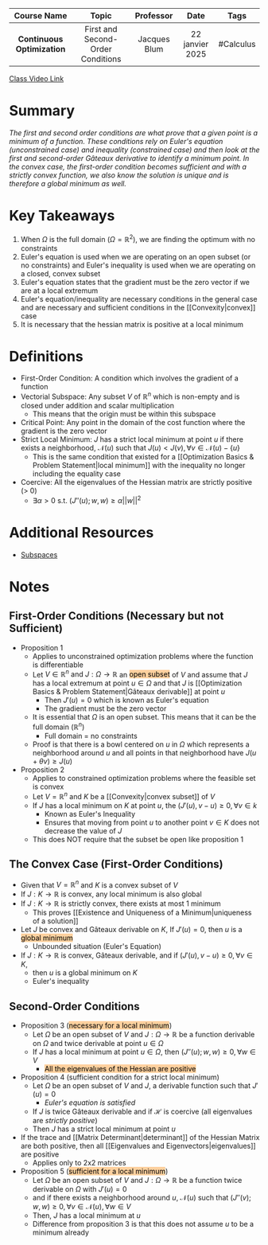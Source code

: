 |         Course Name         |               Topic               |  Professor   |      Date       |   Tags    |
| :-------------------------: | :-------------------------------: | :----------: | :-------------: | :-------: |
| **Continuous Optimization** | First and Second-Order Conditions | Jacques Blum | 22 janvier 2025 | #Calculus |

[Class Video Link](https://dstisas-my.sharepoint.com/personal/johnny_najjar_dsti_institute/_layouts/15/stream.aspx?id=%2Fpersonal%2Fjohnny%5Fnajjar%5Fdsti%5Finstitute%2FDocuments%2FRecordings%281%29%2FA24%20%2D%20Common%20Link%20%2D%20DS%2DDE%2DDA%2D20250122%5F095201%2DMeeting%20Recording%2Emp4&ga=1&referrer=StreamWebApp%2EWeb&referrerScenario=AddressBarCopied%2Eview%2Ef8ed1370%2Dac7e%2D44da%2D9bb4%2D57dfec1549a3)

# Summary
*The first and second order conditions are what prove that a given point is a minimum of a function. These conditions rely on Euler's equation (unconstrained case) and inequality (constrained case) and then look at the first and second-order Gâteaux derivative to identify a minimum point. In the convex case, the first-order condition becomes sufficient and with a strictly convex function, we also know the solution is unique and is therefore a global minimum as well.*

# Key Takeaways
1. When $\Omega$ is the full domain ($\Omega = \mathbb R^2$), we are finding the optimum with no constraints
2. Euler's equation is used when we are operating on an open subset (or no constraints) and Euler's inequality is used when we are operating on a closed, convex subset
3. Euler's equation states that the gradient must be the zero vector if we are at a local extremum
4. Euler's equation/inequality are necessary conditions in the general case and are necessary and sufficient conditions in the [[Convexity|convex]] case
5. It is necessary that the hessian matrix is positive at a local minimum
# Definitions
- First-Order Condition: A condition which involves the gradient of a function
- Vectorial Subspace: Any subset $V$ of $\mathbb R^n$ which is non-empty and is closed under addition and scalar multiplication
	- This means that the origin must be within this subspace
- Critical Point: Any point in the domain of the cost function where the gradient is the zero vector
- Strict Local Minimum: $J$ has a strict local minimum at point $u$ if there exists a neighborhood, $\mathcal N(u)$ such that $J(u) < J(v), \forall v \in \mathcal N(u) - \{u\}$
	- This is the same condition that existed for a [[Optimization Basics & Problem Statement|local minimum]] with the inequality no longer including the equality case
- Coercive: All the eigenvalues of the Hessian matrix are strictly positive (> 0)
	- $\exists \alpha \gt 0 \textrm{ s.t. } (J''(u); w,w) \ge \alpha||w||^2$

# Additional Resources
- [Subspaces](https://textbooks.math.gatech.edu/ila/subspaces.html)

# Notes
## First-Order Conditions (Necessary but not Sufficient)
- Proposition 1
	- Applies to unconstrained optimization problems where the function is differentiable
	- Let $V \in \mathbb R^n \textrm{ and } J: \Omega \to \mathbb R$ an <mark style="background: #FFB86CA6;">open subset</mark> of $V$ and assume that $J$ has a local extremum at point $u \in \Omega$ and that $J$ is [[Optimization Basics & Problem Statement|Gâteaux derivable]] at point $u$
		- Then $J'(u) = 0$ which is known as Euler's equation
		- The gradient must be the zero vector
	- It is essential that $\Omega$ is an open subset. This means that it can be the full domain $(\mathbb R^n)$
		- Full domain = no constraints
	- Proof is that there is a bowl centered on $u$ in $\Omega$ which represents a neighborhood around $u$ and all points in that neighborhood have $J(u + \theta v) \ge J(u)$
- Proposition 2
	- Applies to constrained optimization problems where the feasible set is convex
	- Let $V = \mathbb R^n$ and $K$ be a [[Convexity|convex subset]] of $V$
	- If $J$ has a local minimum on $K$ at point $u$, the $(J'(u), v-u) \ge 0, \forall v\in k$
		- Known as Euler's Inequality
		- Ensures that moving from point $u$ to another point $v \in K$ does not decrease the value of $J$
	- This does NOT require that the subset be open like proposition 1
## The Convex Case (First-Order Conditions)
- Given that $V = \mathbb R^n$ and $K$ is a convex subset of $V$
- If $J: K \to \mathbb R$ is convex, any local minimum is also global
- If $J:K\to \mathbb R$ is strictly convex, there exists at most 1 minimum
	- This proves [[Existence and Uniqueness of a Minimum|uniqueness of a solution]]
- Let $J$ be convex and Gâteaux derivable on $K$, If $J'(u) = 0$, then $u$ is a <mark style="background: #FFB86CA6;">global minimum</mark>
	- Unbounded situation (Euler's Equation)
- If $J: K \to \mathbb R$ is convex, Gâteaux derivable, and if $(J'(u), v-u) \ge 0, \forall v \in K$,
	- then $u$ is a global minimum on $K$
	- Euler's inequality
## Second-Order Conditions
- Proposition 3 (<mark style="background: #FFB86CA6;">necessary for a local minimum</mark>)
	- Let $\Omega$ be an open subset of $V$ and $J: \Omega \to \mathbb R$ be a function derivable on $\Omega$ and twice derivable at point $u \in \Omega$
	- If $J$ has a local minimum at point $u \in \Omega$, then $(J''(u); w, w)\ge 0, \forall w \in V$
		- <mark style="background: #FFB86CA6;">All the eigenvalues of the Hessian are positive</mark>
- Proposition 4 (sufficient condition for a strict local minimum)
	- Let $\Omega$ be an open subset of $V$ and $J$, a derivable function such that $J'(u) = 0$
		- *Euler's equation is satisfied*
	- If $J$ is twice Gâteaux derivable and if $\mathcal H$ is coercive (all eigenvalues are *strictly positive*)
	- Then $J$ has a strict local minimum at point $u$
- If the trace and [[Matrix Determinant|determinant]] of the Hessian Matrix are both positive, then all [[Eigenvalues and Eigenvectors|eigenvalues]] are positive
	- Applies only to 2x2 matrices
- Proposition 5 (<mark style="background: #FFB86CA6;">sufficient for a local minimum</mark>)
	- Let $\Omega$ be an open subset of $V$ and $J: \Omega \to \mathbb R$ be a function twice derivable on $\Omega$ with $J'(u) = 0$
	- and if there exists a neighborhood around $u$, $\mathcal N(u)$ such that $(J''(v); w,w) \ge 0, \forall v \in \mathcal N(u), \forall w \in V$
	- Then, $J$ has a local minimum at $u$
	- Difference from proposition 3 is that this does not assume $u$ to be a minimum already